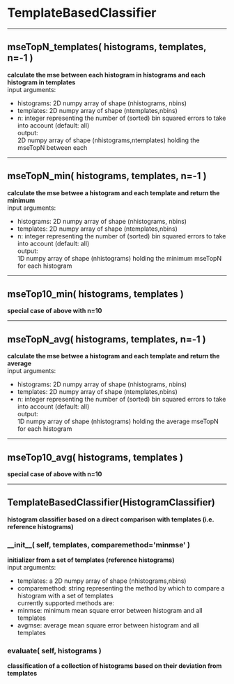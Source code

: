 # TemplateBasedClassifier  
  
- - -    
## mseTopN\_templates( histograms, templates, n=-1 )  
**calculate the mse between each histogram in histograms and each histogram in templates**  
input arguments:  
- histograms: 2D numpy array of shape (nhistograms, nbins)  
- templates: 2D numpy array of shape (ntemplates,nbins)  
- n: integer representing the number of (sorted) bin squared errors to take into account (default: all)  
output:  
2D numpy array of shape (nhistograms,ntemplates) holding the mseTopN between each  
  
- - -    
## mseTopN\_min( histograms, templates, n=-1 )  
**calculate the mse betwee a histogram and each template and return the minimum**  
input arguments:  
- histograms: 2D numpy array of shape (nhistograms, nbins)  
- templates: 2D numpy array of shape (ntemplates,nbins)  
- n: integer representing the number of (sorted) bin squared errors to take into account (default: all)  
output:  
1D numpy array of shape (nhistograms) holding the minimum mseTopN for each histogram  
  
- - -    
## mseTop10\_min( histograms, templates )  
**special case of above with n=10**  
  
- - -    
## mseTopN\_avg( histograms, templates, n=-1 )  
**calculate the mse betwee a histogram and each template and return the average**  
input arguments:  
- histograms: 2D numpy array of shape (nhistograms, nbins)  
- templates: 2D numpy array of shape (ntemplates,nbins)  
- n: integer representing the number of (sorted) bin squared errors to take into account (default: all)  
output:  
1D numpy array of shape (nhistograms) holding the average mseTopN for each histogram  
  
- - -    
## mseTop10\_avg( histograms, templates )  
**special case of above with n=10**  
  
- - -    
## TemplateBasedClassifier(HistogramClassifier)  
**histogram classifier based on a direct comparison with templates (i.e. reference histograms)**  
  
### \_\_init\_\_( self, templates, comparemethod='minmse' )  
**initializer from a set of templates (reference histograms)**  
input arguments:  
- templates: a 2D numpy array of shape (nhistograms,nbins)  
- comparemethod: string representing the method by which to compare a histogram with a set of templates  
currently supported methods are:  
- minmse: minimum mean square error between histogram and all templates  
- avgmse: average mean square error between histogram and all templates  
  
### evaluate( self, histograms )  
**classification of a collection of histograms based on their deviation from templates**  
  
